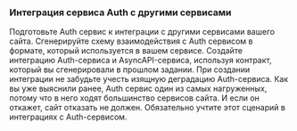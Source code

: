### Интеграция сервиса Auth с другими сервисами

Подготовьте Auth сервис к интеграции с другими сервисами вашего сайта. Сгенерируйте схему взаимодействия с Auth сервисом в формате, который используется в вашем сервисе.
Создайте интеграцию Auth-сервиса и AsyncAPI-сервиса, используя контракт, который вы сгенерировали в прошлом задании.
При создании интеграции не забудьте учесть изящную деградацию Auth-сервиса. Как вы уже выяснили ранее, Auth сервис один из самых нагруженных, потому что в него ходят большинство сервисов сайта. И если он откажет, сайт отказать не должен. Обязательно учтите этот сценарий в интеграциях с Auth-сервисом.
